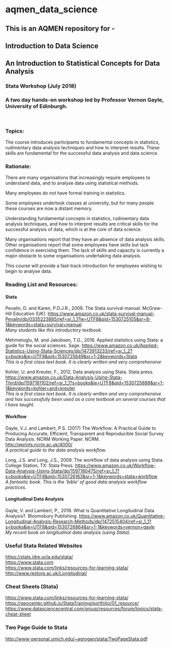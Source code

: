 # aqmen_data_science

## This is an AQMEN repository for -  
## Introduction to Data Science
## An Introduction to Statistical Concepts for Data Analysis

### Stata Workshop (July 2018)

### A two day hands-on workshop led by Professor Vernon Gayle, University of Edinburgh.

<br>

### Topics: 

The course introduces participants to fundamental concepts in statistics, 
rudimentary data analysis techniques and how to interpret results. 
These skills are fundamental for the successful data analysis and data science.

### Rationale: 

There are many organisations that increasingly require employees to understand 
data, and to analyse data using statistical methods. 

Many employees do not have formal training in statistics. 

Some employees undertook classes at university, but for many people these 
courses are now a distant memory. 

Understanding fundamental concepts in statistics, rudimentary data analysis 
techniques, and how to interpret results are critical skills for the successful 
analysis of data, which is at the core of data science.

Many organisations report that they have an absence of data analysis skills. 
Other organisations report that some employees have skills but lack confidence
in exercising them. The lack of skills and capacity is currently a major 
obstacle to some organisations undertaking data analysis. 

This course will provide a fast-track introduction for employees wishing to 
begin to analyse data.


### Reading List and Resources: 

#### Stata

Pevalin, D. and Karen, P.D.J.R., 2009. The Stata survival manual. McGraw-Hill Education (UK).
https://www.amazon.co.uk/stata-survival-manual-Pevalin/dp/0335223885/ref=sr_1_1?ie=UTF8&qid=1530725105&sr=8-1&keywords=stata+survival+manual<br>
_Many students like this introductory textbook._

Mehmetoglu, M. and Jakobsen, T.G., 2016. Applied statistics using Stata: a guide for the social sciences. Sage.
https://www.amazon.co.uk/Applied-Statistics-Using-Stata-Sciences/dp/1473913233/ref=sr_1_2?s=books&ie=UTF8&qid=1530725649&sr=1-2&keywords=Stata<br>
_This is a first class text book. It is clearly written and very comprehensive_

Kohler, U. and Kreuter, F., 2012. Data analysis using Stata. Stata press.
https://www.amazon.co.uk/Data-Analysis-Using-Stata-Third/dp/1597181102/ref=sr_1_1?s=books&ie=UTF8&qid=1530725888&sr=1-1&keywords=kohler+and+kreuter<br>
_This is a first class text book. It is clearly written and very comprehensive and has successfully been used as a core textbook on several courses that I have taught._

#### Workflow

Gayle, V.J. and Lambert, P.S. (2017) The Workflow: A Practical Guide to Producing Accurate, Efficient, Transparent and Reproducible Social Survey Data Analysis. NCRM Working Paper. NCRM.
http://eprints.ncrm.ac.uk/4000/<br>
_A practical guide to the data analysis workflow._

Long, J.S. and Long, J.S., 2009. The workflow of data analysis using Stata. College Station, TX: Stata Press.
https://www.amazon.co.uk/Workflow-Data-Analysis-Using-Stata/dp/1597180475/ref=sr_1_1?s=books&ie=UTF8&qid=1530726163&sr=1-1&keywords=stata+workflow<br>
_A fantastic book. This is the 'bible' of good data analysis workflow practices._

#### Longitudinal Data Analysis

Gayle, V. and Lambert, P., 2018. What is Quantitative Longitudinal Data Analysis?. Bloomsbury Publishing.
https://www.amazon.co.uk/Quantitative-Longitudinal-Analysis-Research-Methods/dp/1472515404/ref=sr_1_1?s=books&ie=UTF8&qid=1530726864&sr=1-1&keywords=vernon+gayle<br>
_My recent book on longitudinal data analysis (using Stata)._


### Useful Stata Related Websites

https://stats.idre.ucla.edu/stata/  <br>
https://www.stata.com  <br>
https://www.stata.com/links/resources-for-learning-stata/  <br>
http://www.restore.ac.uk/Longitudinal/


### Cheat Sheets (Stata)

https://www.stata.com/links/resources-for-learning-stata/ <br>
https://geocenter.github.io/StataTraining/portfolio/01_resource/  <br>
https://www.datasciencecentral.com/group/resources/forum/topics/stata-cheat-sheet  <br>

### Two Page Guide to Stata

http://www-personal.umich.edu/~agrogan/stata/TwoPageStata.pdf
